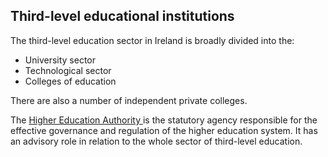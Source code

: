 ##  Third-level educational institutions

The third-level education sector in Ireland is broadly divided into the:

  * University sector 
  * Technological sector 
  * Colleges of education 

There are also a number of independent private colleges.

The [ Higher Education Authority ](http://www.hea.ie/) is the statutory agency
responsible for the effective governance and regulation of the higher
education system. It has an advisory role in relation to the whole sector of
third-level education.
